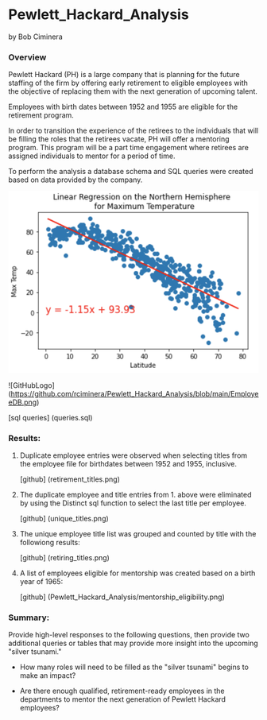 
# Pewlett_Hackard_Analysis
by Bob Ciminera




### Overview

Pewlett Hackard (PH) is a large company that is planning for the future staffing of the firm by offering early retirement to eligible employees with the objective of replacing them with the next generation of upcoming talent.  

Employees with birth dates between 1952 and 1955 are eligible for the retirement program.  

In order to transition the experience of the retirees to the individuals that will be filling the roles that the retirees vacate, PH will offer a mentoring program.  This program will be a part time engagement where retirees are assigned individuals to mentor for a period of time.

To perform the analysis a database schema and SQL queries were created based on data provided by the company.


![GitHubLogo](https://github.com/rciminera/World_Weather_Analysis/blob/main/Module/weather_data/Fig6.png)


![GitHubLogo] (https://github.com/rciminera/Pewlett_Hackard_Analysis/blob/main/EmployeeDB.png)


[sql queries] (queries.sql)

### Results: 
1. Duplicate employee entries were observed when selecting titles from the employee file for birthdates between 1952 and 1955, inclusive.

    [github] (retirement_titles.png)
2. The duplicate employee and title entries from 1. above were eliminated by using the Distinct sql function to select the last title per employee.

    [github] (unique_titles.png)

3. The unique employee title list was grouped and counted by title with the followiong results:

    [github] (retiring_titles.png)

4. A list of employees eligible for mentorship was created based on a birth year of 1965:

    [github] (Pewlett_Hackard_Analysis/mentorship_eligibility.png)


### Summary: 

Provide high-level responses to the following questions, then provide two additional queries or tables that may provide more insight into the upcoming "silver tsunami."

- How many roles will need to be filled as the "silver tsunami" begins to make an impact?

- Are there enough qualified, retirement-ready employees in the departments to mentor the next generation of Pewlett Hackard employees?

